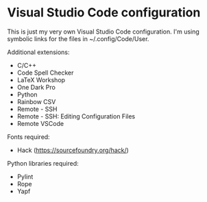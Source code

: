 # Visual Studio Code configuration

This is just my very own Visual Studio Code configuration. I'm using symbolic links for the files 
in ~/.config/Code/User.

Additional extensions:
- C/C++
- Code Spell Checker
- LaTeX Workshop
- One Dark Pro
- Python
- Rainbow CSV
- Remote - SSH
- Remote - SSH: Editing Configuration Files
- Remote VSCode

Fonts required:
- Hack (https://sourcefoundry.org/hack/)

Python libraries required:
- Pylint
- Rope
- Yapf
